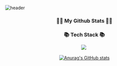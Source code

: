 ![header](https://capsule-render.vercel.app/api?type=waving&color=gradient&height=280&section=header&text=Hi!%20I'm%20ChangHo!&fontSize=80)
<h3 align="center">👩‍💻 My Github Stats 👩‍💻</h3>
<div align="center">

<h3 align="center">📚 Tech Stack 📚</h3>
  <img src="https://img.shields.io/badge/C#-00599C?style=flat-square&logo=C%2B%2B&logoColor=white"/></a>&nbsp  
  
[![Anurag's GitHub stats](https://github-readme-stats.vercel.app/api?username=hyeinisfree&hide_title=true&show_icons=true&include_all_commits=true&disable_animations=true&theme=vue)](https://github.com/anuraghazra/github-readme-stats)
</div>
